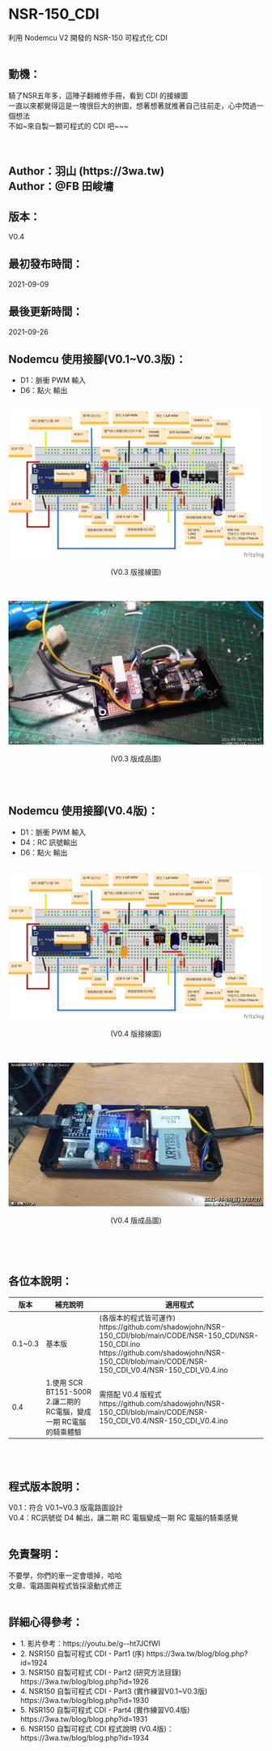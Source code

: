 # NSR-150_CDI
利用 Nodemcu V2 開發的 NSR-150 可程式化 CDI
<br>
<br>
<h2>動機：</h2>
騎了NSR五年多，這陣子翻維修手冊，看到 CDI 的接線圖<br>
一直以來都覺得這是一塊很巨大的拚圖，想著想著就推著自己往前走，心中閃過一個想法<br>
不如~來自製一顆可程式的 CDI 吧~~~<br>
<br>
<br>
<h2>
Author：羽山 (https://3wa.tw)<br>
Author：@FB 田峻墉
</h2>
<h2>版本：</h2>
V0.4
<br>
<h2>最初發布時間：</h2>
2021-09-09
<br>
<h2>最後更新時間：</h2>
2021-09-26
<br>
<h2>Nodemcu 使用接腳(V0.1~V0.3版)：</h2>
<ul>
  <li>D1：脈衝 PWM 輸入</li>
  <li>D6：點火 輸出</li>
</ul>
<br>
<img src="screenshot/NSR_CDI_V0.3.png">
<p align="center">(V0.3 版接線圖)</p>
<br>
<br>
<img src="screenshot/NSR_CDI_hand_V03.png">
<p align="center">(V0.3 版成品圖)</p>
<br>
<br>
<h2>Nodemcu 使用接腳(V0.4版)：</h2>
<ul>
  <li>D1：脈衝 PWM 輸入</li>
  <li>D4：RC 訊號輸出</li>  
  <li>D6：點火 輸出</li>  
</ul>
<br>
<img src="screenshot/NSR_CDI_V0.4.png">
<p align="center">(V0.4 版接線圖)</p>
<br>
<br>
<img src="screenshot/NSR_CDI_hand_V04.png">
<p align="center">(V0.4 版成品圖)</p>
<br>
<br>
<br>
<h2>各位本說明：</h2>
<table>
  <thead>
  <tr>
    <th>版本</th>
    <th>補充說明</td>
    <th>適用程式</td>
  </tr>
  </thead>
  <tbody>
  <tr>
    <td>0.1~0.3</td>
    <td>基本版</td>
    <td>      
      (各版本的程式皆可運作)<br>
      https://github.com/shadowjohn/NSR-150_CDI/blob/main/CODE/NSR-150_CDI/NSR-150_CDI.ino <br>
      https://github.com/shadowjohn/NSR-150_CDI/blob/main/CODE/NSR-150_CDI_V0.4/NSR-150_CDI_V0.4.ino
    </td>
  </tr>
  <tr>
    <td>0.4</td>
    <td>
      1.使用 SCR BT151-500R<br>
      2.讓二期的 RC電腦，變成一期 RC電腦的騎乘體驗
    </td>
    <td>            
      需搭配 V0.4 版程式<br>
      https://github.com/shadowjohn/NSR-150_CDI/blob/main/CODE/NSR-150_CDI_V0.4/NSR-150_CDI_V0.4.ino
    </td>
  </tr>
  </tbody>
</table>
<br>
<br>
<h2>程式版本說明：</h2>
V0.1：符合 V0.1~V0.3 版電路圖設計<br>
V0.4：RC訊號從 D4 輸出，讓二期 RC 電腦變成一期 RC 電腦的騎乘感覺
    
<br>
<br>
<h2>免責聲明：</h2>
不要學，你們的車一定會壞掉，哈哈<br>
文章、電路圖與程式皆採滾動式修正
<br>
<br>
<h2>詳細心得參考：</h2>
<ul>
  <li>1. 影片參考：https://youtu.be/g--ht7JCfWI</li>
  <li>2. NSR150 自製可程式 CDI - Part1 (序) https://3wa.tw/blog/blog.php?id=1924</li>
  <li>3. NSR150 自製可程式 CDI - Part2 (研究方法目錄) https://3wa.tw/blog/blog.php?id=1926</li>
  <li>4. NSR150 自製可程式 CDI - Part3 (實作練習V0.1~V0.3版) https://3wa.tw/blog/blog.php?id=1930</li>
  <li>5. NSR150 自製可程式 CDI - Part4 (實作練習V0.4版) https://3wa.tw/blog/blog.php?id=1931</li>
  <li>6. NSR150 自製可程式 CDI 程式說明 (V0.4版)：https://3wa.tw/blog/blog.php?id=1934</li>
</ul>  
